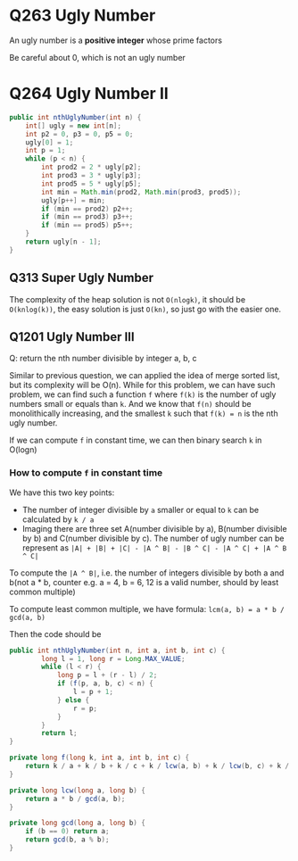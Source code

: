 # Q263 Ugly Number
An ugly number is a **positive integer** whose prime factors

Be careful about 0, which is not an ugly number

# Q264 Ugly Number II

```java
public int nthUglyNumber(int n) {
    int[] ugly = new int[n];
    int p2 = 0, p3 = 0, p5 = 0;
    ugly[0] = 1;
    int p = 1;
    while (p < n) {
        int prod2 = 2 * ugly[p2];
        int prod3 = 3 * ugly[p3];
        int prod5 = 5 * ugly[p5];
        int min = Math.min(prod2, Math.min(prod3, prod5));
        ugly[p++] = min;
        if (min == prod2) p2++;
        if (min == prod3) p3++;
        if (min == prod5) p5++;
    }
    return ugly[n - 1];
}
```

## Q313 Super Ugly Number

The complexity of the heap solution is not `O(nlogk)`, it should be `O(knlog(k))`, the easy solution is just `O(kn)`, so just go with the easier one.

## Q1201 Ugly Number III

Q: return the nth number divisible by integer a, b, c

Similar to previous question, we can applied the idea of merge sorted list, but its complexity will be O(n). While for this problem, we can have such problem, we can find such a function `f` where `f(k)` is the number of ugly numbers small or equals than `k`. And we know that `f(n)` should be monolithically increasing, and the smallest `k` such that `f(k) = n` is the nth ugly number.

If we can compute `f` in constant time, we can then binary search `k` in O(logn)

### How to compute `f` in constant time
We have this two key points:
* The number of integer divisible by `a` smaller or equal to `k` can be calculated by `k / a`
* Imaging there are three set A(number divisible by a), B(number divisible by b) and C(number divisible by c). The number of ugly number can be represent as `|A| + |B| + |C| - |A ^ B| - |B ^ C| - |A ^ C| + |A ^ B ^ C|`

To compute the `|A ^ B|`, i.e. the number of integers divisible by both a and b(not a * b, counter e.g. a = 4, b = 6, 12 is a valid number, should by least common multiple)

To compute least common multiple, we have formula: `lcm(a, b) = a * b / gcd(a, b)`

Then the code should be 
```java
public int nthUglyNumber(int n, int a, int b, int c) {
        long l = 1, long r = Long.MAX_VALUE;
        while (l < r) {
            long p = l + (r - l) / 2;
            if (f(p, a, b, c) < n) {
                l = p + 1;
            } else {
                r = p;
            }
        }
        return l;
}

private long f(long k, int a, int b, int c) {
    return k / a + k / b + k / c + k / lcw(a, b) + k / lcw(b, c) + k / lcw(a, c) + k / lcw(lcw(a, b), c);
}

private long lcw(long a, long b) {
    return a * b / gcd(a, b);
}

private long gcd(long a, long b) {
    if (b == 0) return a;
    return gcd(b, a % b);
}

```